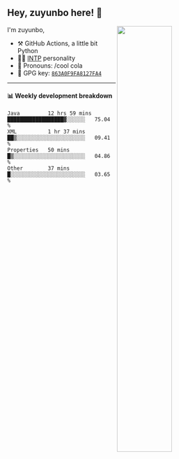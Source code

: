 

## Hey, zuyunbo here! :wave: 
[<img align="right" width="50%" src="https://github-readme-stats.vercel.app/api?username=zuyunbo&theme=dark&show_icons=true">](https://metrics.lecoq.io/ouuan?template=classic)

I'm zuyunbo,

-   :hammer_and_pick: GitHub Actions, a little bit Python
-   :man_scientist: [INTP](https://www.16personalities.com/profiles/3302586f07ca3) personality
-   :man: Pronouns: /cool cola
-   :key: GPG key: [`863A0F9FA8127FA4`](https://github.com/zuyunbo.gpg)

---

#### :bar_chart: Weekly development breakdown
<!--START_SECTION:waka-->

```text
Java         12 hrs 59 mins  ██████████████████▓░░░░░░   75.04 %
XML          1 hr 37 mins    ██▒░░░░░░░░░░░░░░░░░░░░░░   09.41 %
Properties   50 mins         █▒░░░░░░░░░░░░░░░░░░░░░░░   04.86 %
Other        37 mins         █░░░░░░░░░░░░░░░░░░░░░░░░   03.65 %
```

<!--END_SECTION:waka-->

